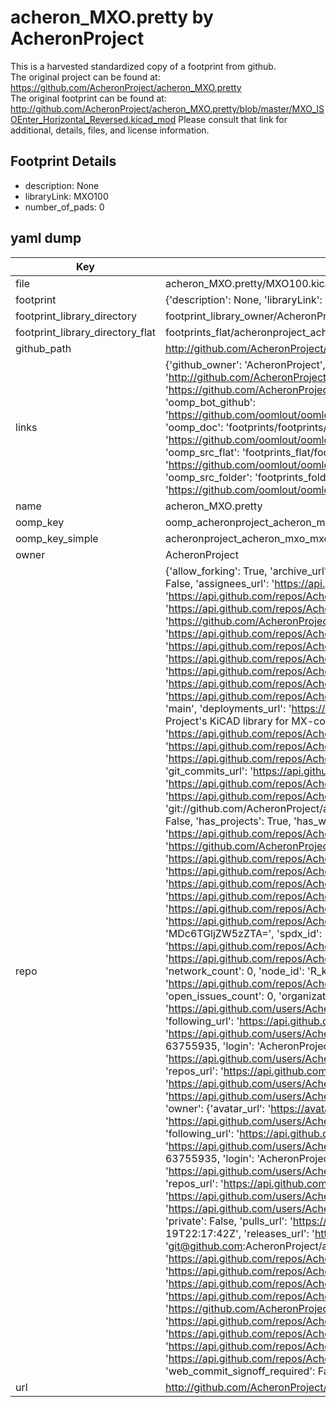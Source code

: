 # acheron_MXO.pretty by AcheronProject  
This is a harvested standardized copy of a footprint from github.  
The original project can be found at:  
https://github.com/AcheronProject/acheron_MXO.pretty  
The original footprint can be found at:
http://github.com/AcheronProject/acheron_MXO.pretty/blob/master/MXO_ISOEnter_Horizontal_Reversed.kicad_mod
Please consult that link for additional, details, files, and license information.  
## Footprint Details
* description: None  
* libraryLink: MXO100  
* number_of_pads: 0  
## yaml dump  
| Key | Value |  
| --- | --- |  
| file | acheron_MXO.pretty/MXO100.kicad_mod |  
| footprint | {'description': None, 'libraryLink': 'MXO100', 'number_of_pads': 0} |  
| footprint_library_directory | footprint_library_owner/AcheronProject_acheron_MXO.pretty |  
| footprint_library_directory_flat | footprints_flat/acheronproject_acheron_mxo_mxo100/working |  
| github_path | http://github.com/AcheronProject/acheron_MXO.pretty/blob/master/MXO100.kicad_mod |  
| links | {'github_owner': 'AcheronProject', 'github_repo_name': 'acheron_MXO.pretty', 'github_src': 'http://github.com/AcheronProject/acheron_MXO.pretty/blob/master/MXO_ISOEnter_Horizontal_Reversed.kicad_mod', 'github_src_repo': 'https://github.com/AcheronProject/acheron_MXO.pretty', 'oomp_bot': 'footprints/acheronproject_acheron_mxo_mxo100/working', 'oomp_bot_github': 'https://github.com/oomlout/oomlout_oomp_footprint_bot/tree/main/footprints/acheronproject_acheron_mxo_mxo100/working', 'oomp_doc': 'footprints/footprints/AcheronProject/acheron_MXO/MXO100/working/', 'oomp_doc_github': 'https://github.com/oomlout/oomlout_oomp_footprint_doc/tree/main/footprints/footprints/AcheronProject/acheron_MXO/MXO100/working', 'oomp_src_flat': 'footprints_flat/footprints_flat/acheronproject_acheron_mxo_mxo100/working', 'oomp_src_flat_github': 'https://github.com/oomlout/oomlout_oomp_footprint_src/tree/main/footprints_flat/acheronproject_acheron_mxo_mxo100/working', 'oomp_src_folder': 'footprints_folder/footprints_folder/AcheronProject/acheron_MXO/MXO100/working', 'oomp_src_folder_github': 'https://github.com/oomlout/oomlout_oomp_footprint_src/tree/main/footprints_folder/AcheronProject/acheron_MXO/MXO100/working'} |  
| name | acheron_MXO.pretty |  
| oomp_key | oomp_acheronproject_acheron_mxo_mxo100 |  
| oomp_key_simple | acheronproject_acheron_mxo_mxo100 |  
| owner | AcheronProject |  
| repo | {'allow_forking': True, 'archive_url': 'https://api.github.com/repos/AcheronProject/acheron_MXO.pretty/{archive_format}{/ref}', 'archived': False, 'assignees_url': 'https://api.github.com/repos/AcheronProject/acheron_MXO.pretty/assignees{/user}', 'blobs_url': 'https://api.github.com/repos/AcheronProject/acheron_MXO.pretty/git/blobs{/sha}', 'branches_url': 'https://api.github.com/repos/AcheronProject/acheron_MXO.pretty/branches{/branch}', 'clone_url': 'https://github.com/AcheronProject/acheron_MXO.pretty.git', 'collaborators_url': 'https://api.github.com/repos/AcheronProject/acheron_MXO.pretty/collaborators{/collaborator}', 'comments_url': 'https://api.github.com/repos/AcheronProject/acheron_MXO.pretty/comments{/number}', 'commits_url': 'https://api.github.com/repos/AcheronProject/acheron_MXO.pretty/commits{/sha}', 'compare_url': 'https://api.github.com/repos/AcheronProject/acheron_MXO.pretty/compare/{base}...{head}', 'contents_url': 'https://api.github.com/repos/AcheronProject/acheron_MXO.pretty/contents/{+path}', 'contributors_url': 'https://api.github.com/repos/AcheronProject/acheron_MXO.pretty/contributors', 'created_at': '2022-02-19T22:17:19Z', 'default_branch': 'main', 'deployments_url': 'https://api.github.com/repos/AcheronProject/acheron_MXO.pretty/deployments', 'description': "Acheron Project's KiCAD library for MX-compatible optical switch footprints", 'disabled': False, 'downloads_url': 'https://api.github.com/repos/AcheronProject/acheron_MXO.pretty/downloads', 'events_url': 'https://api.github.com/repos/AcheronProject/acheron_MXO.pretty/events', 'fork': False, 'forks': 0, 'forks_count': 0, 'forks_url': 'https://api.github.com/repos/AcheronProject/acheron_MXO.pretty/forks', 'full_name': 'AcheronProject/acheron_MXO.pretty', 'git_commits_url': 'https://api.github.com/repos/AcheronProject/acheron_MXO.pretty/git/commits{/sha}', 'git_refs_url': 'https://api.github.com/repos/AcheronProject/acheron_MXO.pretty/git/refs{/sha}', 'git_tags_url': 'https://api.github.com/repos/AcheronProject/acheron_MXO.pretty/git/tags{/sha}', 'git_url': 'git://github.com/AcheronProject/acheron_MXO.pretty.git', 'has_discussions': False, 'has_downloads': True, 'has_issues': True, 'has_pages': False, 'has_projects': True, 'has_wiki': True, 'homepage': None, 'hooks_url': 'https://api.github.com/repos/AcheronProject/acheron_MXO.pretty/hooks', 'html_url': 'https://github.com/AcheronProject/acheron_MXO.pretty', 'id': 461326513, 'is_template': False, 'issue_comment_url': 'https://api.github.com/repos/AcheronProject/acheron_MXO.pretty/issues/comments{/number}', 'issue_events_url': 'https://api.github.com/repos/AcheronProject/acheron_MXO.pretty/issues/events{/number}', 'issues_url': 'https://api.github.com/repos/AcheronProject/acheron_MXO.pretty/issues{/number}', 'keys_url': 'https://api.github.com/repos/AcheronProject/acheron_MXO.pretty/keys{/key_id}', 'labels_url': 'https://api.github.com/repos/AcheronProject/acheron_MXO.pretty/labels{/name}', 'language': None, 'languages_url': 'https://api.github.com/repos/AcheronProject/acheron_MXO.pretty/languages', 'license': {'key': 'other', 'name': 'Other', 'node_id': 'MDc6TGljZW5zZTA=', 'spdx_id': 'NOASSERTION', 'url': None}, 'merges_url': 'https://api.github.com/repos/AcheronProject/acheron_MXO.pretty/merges', 'milestones_url': 'https://api.github.com/repos/AcheronProject/acheron_MXO.pretty/milestones{/number}', 'mirror_url': None, 'name': 'acheron_MXO.pretty', 'network_count': 0, 'node_id': 'R_kgDOG39IsQ', 'notifications_url': 'https://api.github.com/repos/AcheronProject/acheron_MXO.pretty/notifications{?since,all,participating}', 'open_issues': 0, 'open_issues_count': 0, 'organization': {'avatar_url': 'https://avatars.githubusercontent.com/u/63755935?v=4', 'events_url': 'https://api.github.com/users/AcheronProject/events{/privacy}', 'followers_url': 'https://api.github.com/users/AcheronProject/followers', 'following_url': 'https://api.github.com/users/AcheronProject/following{/other_user}', 'gists_url': 'https://api.github.com/users/AcheronProject/gists{/gist_id}', 'gravatar_id': '', 'html_url': 'https://github.com/AcheronProject', 'id': 63755935, 'login': 'AcheronProject', 'node_id': 'MDEyOk9yZ2FuaXphdGlvbjYzNzU1OTM1', 'organizations_url': 'https://api.github.com/users/AcheronProject/orgs', 'received_events_url': 'https://api.github.com/users/AcheronProject/received_events', 'repos_url': 'https://api.github.com/users/AcheronProject/repos', 'site_admin': False, 'starred_url': 'https://api.github.com/users/AcheronProject/starred{/owner}{/repo}', 'subscriptions_url': 'https://api.github.com/users/AcheronProject/subscriptions', 'type': 'Organization', 'url': 'https://api.github.com/users/AcheronProject'}, 'owner': {'avatar_url': 'https://avatars.githubusercontent.com/u/63755935?v=4', 'events_url': 'https://api.github.com/users/AcheronProject/events{/privacy}', 'followers_url': 'https://api.github.com/users/AcheronProject/followers', 'following_url': 'https://api.github.com/users/AcheronProject/following{/other_user}', 'gists_url': 'https://api.github.com/users/AcheronProject/gists{/gist_id}', 'gravatar_id': '', 'html_url': 'https://github.com/AcheronProject', 'id': 63755935, 'login': 'AcheronProject', 'node_id': 'MDEyOk9yZ2FuaXphdGlvbjYzNzU1OTM1', 'organizations_url': 'https://api.github.com/users/AcheronProject/orgs', 'received_events_url': 'https://api.github.com/users/AcheronProject/received_events', 'repos_url': 'https://api.github.com/users/AcheronProject/repos', 'site_admin': False, 'starred_url': 'https://api.github.com/users/AcheronProject/starred{/owner}{/repo}', 'subscriptions_url': 'https://api.github.com/users/AcheronProject/subscriptions', 'type': 'Organization', 'url': 'https://api.github.com/users/AcheronProject'}, 'private': False, 'pulls_url': 'https://api.github.com/repos/AcheronProject/acheron_MXO.pretty/pulls{/number}', 'pushed_at': '2022-02-19T22:17:42Z', 'releases_url': 'https://api.github.com/repos/AcheronProject/acheron_MXO.pretty/releases{/id}', 'size': 76, 'ssh_url': 'git@github.com:AcheronProject/acheron_MXO.pretty.git', 'stargazers_count': 1, 'stargazers_url': 'https://api.github.com/repos/AcheronProject/acheron_MXO.pretty/stargazers', 'statuses_url': 'https://api.github.com/repos/AcheronProject/acheron_MXO.pretty/statuses/{sha}', 'subscribers_count': 1, 'subscribers_url': 'https://api.github.com/repos/AcheronProject/acheron_MXO.pretty/subscribers', 'subscription_url': 'https://api.github.com/repos/AcheronProject/acheron_MXO.pretty/subscription', 'svn_url': 'https://github.com/AcheronProject/acheron_MXO.pretty', 'tags_url': 'https://api.github.com/repos/AcheronProject/acheron_MXO.pretty/tags', 'teams_url': 'https://api.github.com/repos/AcheronProject/acheron_MXO.pretty/teams', 'temp_clone_token': None, 'topics': [], 'trees_url': 'https://api.github.com/repos/AcheronProject/acheron_MXO.pretty/git/trees{/sha}', 'updated_at': '2022-06-11T00:22:49Z', 'url': 'https://api.github.com/repos/AcheronProject/acheron_MXO.pretty', 'visibility': 'public', 'watchers': 1, 'watchers_count': 1, 'web_commit_signoff_required': False} |  
| url | http://github.com/AcheronProject/acheron_MXO.pretty |  

